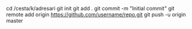 cd /cesta/k/adresari
git init
git add .
git commit -m "Initial commit"
git remote add origin https://github.com/username/repo.git
git push -u origin master